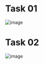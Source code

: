 # Task 01
![image](https://github.com/user-attachments/assets/6299bc4f-1d58-4150-8d44-245ab129d5d8)

# Task 02
![image](https://github.com/user-attachments/assets/07840359-6fe6-444a-bebc-214e45bf5cdd)
